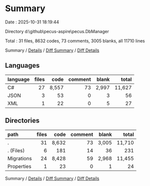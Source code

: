 # Summary

Date : 2025-10-31 18:19:44

Directory d:\\github\\pecus-aspire\\pecus.DbManager

Total : 31 files,  8632 codes, 73 comments, 3005 blanks, all 11710 lines

Summary / [Details](details.md) / [Diff Summary](diff.md) / [Diff Details](diff-details.md)

## Languages
| language | files | code | comment | blank | total |
| :--- | ---: | ---: | ---: | ---: | ---: |
| C# | 27 | 8,557 | 73 | 2,997 | 11,627 |
| JSON | 3 | 53 | 0 | 3 | 56 |
| XML | 1 | 22 | 0 | 5 | 27 |

## Directories
| path | files | code | comment | blank | total |
| :--- | ---: | ---: | ---: | ---: | ---: |
| . | 31 | 8,632 | 73 | 3,005 | 11,710 |
| . (Files) | 6 | 181 | 14 | 36 | 231 |
| Migrations | 24 | 8,428 | 59 | 2,968 | 11,455 |
| Properties | 1 | 23 | 0 | 1 | 24 |

Summary / [Details](details.md) / [Diff Summary](diff.md) / [Diff Details](diff-details.md)